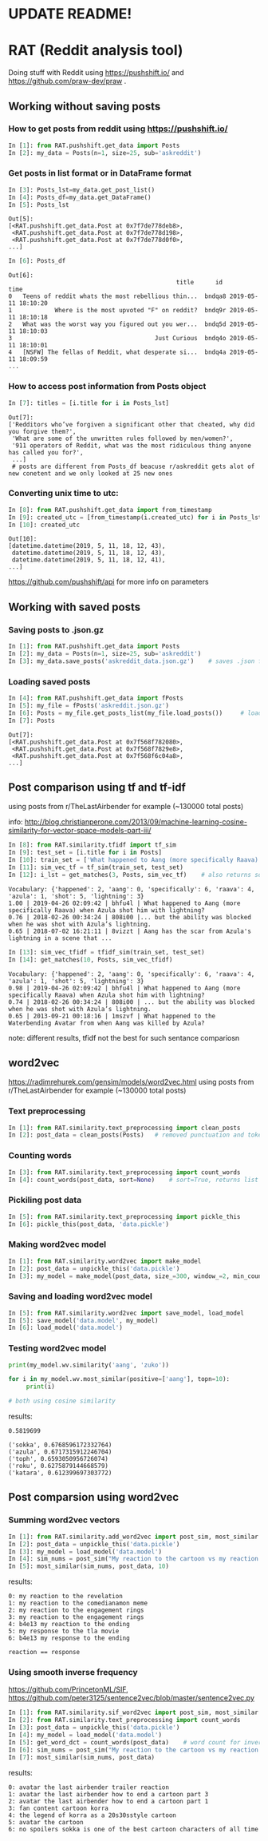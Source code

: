 # UPDATE README!

# RAT (Reddit analysis tool)
Doing stuff with Reddit using https://pushshift.io/ and https://github.com/praw-dev/praw .


## Working without saving posts
### How to get posts from reddit using https://pushshift.io/
```Python
In [1]: from RAT.pushshift.get_data import Posts
In [2]: my_data = Posts(n=1, size=25, sub='askreddit')     
```


### Get posts in list format or in DataFrame format
```Python
In [3]: Posts_lst=my_data.get_post_list()    
In [4]: Posts_df=my_data.get_DataFrame() 
In [5]: Posts_lst 
```

```
Out[5]: 
[<RAT.pushshift.get_data.Post at 0x7f7de778deb8>,
 <RAT.pushshift.get_data.Post at 0x7f7de778d198>,
 <RAT.pushshift.get_data.Post at 0x7f7de778d0f0>,
...]
```

```Python
In [6]: Posts_df   
```

```
Out[6]: 
                                               title      id                time
0   Teens of reddit whats the most rebellious thin...  bndqa8 2019-05-11 18:10:20
1            Where is the most upvoted "F" on reddit?  bndq9r 2019-05-11 18:10:18
2   What was the worst way you figured out you wer...  bndq5d 2019-05-11 18:10:03
3                                        Just Curious  bndq4o 2019-05-11 18:10:01
4   [NSFW] The fellas of Reddit, what desperate si...  bndq4a 2019-05-11 18:09:59
...
```


### How to access post information from Posts object
```Python
In [7]: titles = [i.title for i in Posts_lst]  
```
```
Out[7]: 
['Redditors who’ve forgiven a significant other that cheated, why did you forgive them?',
 'What are some of the unwritten rules followed by men/women?',
 '911 operators of Reddit, what was the most ridiculous thing anyone has called you for?',
 ...]
 # posts are different from Posts_df beacuse r/askreddit gets alot of new conetent and we only looked at 25 new ones
```

### Converting unix time to utc:
```Python
In [8]: from RAT.pushshift.get_data import from_timestamp 
In [9]: created_utc = [from_timestamp(i.created_utc) for i in Posts_lst] 
In [10]: created_utc 
```
```
Out[10]: 
[datetime.datetime(2019, 5, 11, 18, 12, 43),
 datetime.datetime(2019, 5, 11, 18, 12, 43),
 datetime.datetime(2019, 5, 11, 18, 12, 41),
...]
```

https://github.com/pushshift/api for more info on parameters



## Working with saved posts
### Saving posts to .json.gz
```Python
In [1]: from RAT.pushshift.get_data import Posts
In [2]: my_data = Posts(n=1, size=25, sub='askreddit')
In [3]: my_data.save_posts('askreddit_data.json.gz')    # saves .json from pushshift
```

### Loading saved posts
```Python
In [4]: from RAT.pushshift.get_data import fPosts   
In [5]: my_file = fPosts('askreddit.json.gz')                                                                                                          
In [6]: Posts = my_file.get_posts_list(my_file.load_posts())     # load file and convert it to list of Post objects
In [7]: Posts
```
```
Out[7]: 
[<RAT.pushshift.get_data.Post at 0x7f568f782080>,
 <RAT.pushshift.get_data.Post at 0x7f568f7829e8>,
 <RAT.pushshift.get_data.Post at 0x7f568f6c04a8>,
...]
```


## Post comparison using tf and tf-idf
using posts from r/TheLastAirbender for example (~130000 total posts)

info: http://blog.christianperone.com/2013/09/machine-learning-cosine-similarity-for-vector-space-models-part-iii/
```Python
In [8]: from RAT.similarity.tfidf import tf_sim
In [9]: test_set = [i.title for i in Posts]   
In [10]: train_set = ['What happened to Aang (more specifically Raava) when Azula shot him with lightning?']
In [11]: sim_vec_tf = tf_sim(train_set, test_set)
In [12]: i_lst = get_matches(3, Posts, sim_vec_tf)    # also returns sorted index list
```
```
Vocabulary: {'happened': 2, 'aang': 0, 'specifically': 6, 'raava': 4, 'azula': 1, 'shot': 5, 'lightning': 3}
1.00 | 2019-04-26 02:09:42 | bhfu4l | What happened to Aang (more specifically Raava) when Azula shot him with lightning?
0.76 | 2018-02-26 00:34:24 | 808i00 |... but the ability was blocked when he was shot with Azula’s lightning.
0.65 | 2018-07-02 16:21:11 | 8vizzt | Aang has the scar from Azula's lightning in a scene that ...
```
```Python
In [13]: sim_vec_tfidf = tfidf_sim(train_set, test_set)
In [14]: get_matches(10, Posts, sim_vec_tfidf)
```
```
Vocabulary: {'happened': 2, 'aang': 0, 'specifically': 6, 'raava': 4, 'azula': 1, 'shot': 5, 'lightning': 3}
0.98 | 2019-04-26 02:09:42 | bhfu4l | What happened to Aang (more specifically Raava) when Azula shot him with lightning?
0.74 | 2018-02-26 00:34:24 | 808i00 | ... but the ability was blocked when he was shot with Azula’s lightning.
0.65 | 2013-09-21 00:18:16 | 1mszvf | What happened to the Waterbending Avatar from when Aang was killed by Azula?
```
note: different results, tfidf not the best for such sentance compariosn


## word2vec
https://radimrehurek.com/gensim/models/word2vec.html
using posts from r/TheLastAirbender for example (~130000 total posts)

### Text preprocessing
```Python
In [1]: from RAT.similarity.text_preprocessing import clean_posts   
In [2]: post_data = clean_posts(Posts)   # removed punctuation and tokenized
```
### Counting words
```Python
In [3]: from RAT.similarity.text_preprocessing import count_words
In [4]: count_words(post_data, sort=None)    # sort=True, returns list of tuples of most common words
```

### Pickiling post data
```Python
In [5]: from RAT.similarity.text_preprocessing import pickle_this
In [6]: pickle_this(post_data, 'data.pickle')
```

### Making word2vec model
```Python
In [1]: from RAT.similarity.word2vec import make_model  
In [2]: post_data = unpickle_this('data.pickle')
In [3]: my_model = make_model(post_data, size_=300, window_=2, min_count_=2, epochs_=5)
```

### Saving and loading word2vec model
```Python
In [5]: from RAT.similarity.word2vec import save_model, load_model 
In [5]: save_model('data.model', my_model)
In [6]: load_model('data.model')
```

### Testing word2vec model
```Python
print(my_model.wv.similarity('aang', 'zuko'))

for i in my_model.wv.most_similar(positive=['aang'], topn=10):
     print(i)

# both using cosine similarity
```
results:
```
0.5819699

('sokka', 0.6768596172332764)
('azula', 0.6717315912246704)
('toph', 0.6593050956726074)
('roku', 0.6275879144668579)
('katara', 0.612399697303772)
```

## Post comparsion using word2vec
### Summing word2vec vectors
```Python
In [1]: from RAT.similarity.add_word2vec import post_sim, most_similar
In [2]: post_data = unpickle_this('data.pickle')
In [3]: my_model = load_model('data.model')
In [4]: sim_nums = post_sim("My reaction to the cartoon vs my reaction to the movie", post_data, my_model)
In [5]: most_similar(sim_nums, post_data, 10)
```
results:
```
0: my reaction to the revelation
1: my reaction to the comedianamon meme
2: my reaction to the engagement rings
3: my reaction to the engagement rings
4: b4e13 my reaction to the ending
5: my response to the tla movie
6: b4e13 my response to the ending

reaction == response
```

### Using smooth inverse frequency
https://github.com/PrincetonML/SIF, 
https://github.com/peter3125/sentence2vec/blob/master/sentence2vec.py

```Python
In [1]: from RAT.similarity.sif_word2vec import post_sim, most_similar   
In [2]: from RAT.similarity.text_preprocessing import count_words
In [3]: post_data = unpickle_this('data.pickle')
In [4]: my_model = load_model('data.model')
In [5]: get_word_dct = count_words(post_data)    # word count for inverse frequency
In [6]: sim_nums = post_sim("My reaction to the cartoon vs my reaction to the movie", post_data, my_model, get_word_dct)
In [7]: most_similar(sim_nums, post_data)
```
results:
```
0: avatar the last airbender trailer reaction
1: avatar the last airbender how to end a cartoon part 3
2: avatar the last airbender how to end a cartoon part 1
3: fan content cartoon korra
4: the legend of korra as a 20s30sstyle cartoon
5: avatar the cartoon
6: no spoilers sokka is one of the best cartoon characters of all time
```
